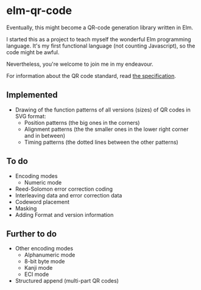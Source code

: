 # elm-qr-code
Eventually, this might become a QR-code generation library written in Elm.

I started this as a project to teach myself the wonderful Elm programming language. 
It's my first functional language (not counting Javascript), so the code might be awful.

Nevertheless, you're welcome to join me in my endeavour.

For information about the QR code standard, read [the specification](http://www.swisseduc.ch/informatik/theoretische_informatik/qr_codes/docs/qr_standard.pdf).

## Implemented

* Drawing of the function patterns of all versions (sizes) of QR codes in SVG format:
  * Position patterns (the big ones in the corners)
  * Alignment patterns (the the smaller ones in the lower right corner and in between)
  * Timing patterns (the dotted lines between the other patterns)

## To do

* Encoding modes
  * Numeric mode
* Reed-Solomon error correction coding
* Interleaving data and error correction data
* Codeword placement
* Masking
* Adding Format and version information

## Further to do

* Other encoding modes
  * Alphanumeric mode
  * 8-bit byte mode
  * Kanji mode
  * ECI mode
* Structured append (multi-part QR codes)
